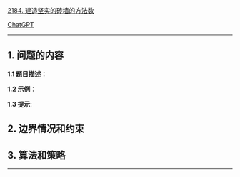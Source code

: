 [2184. 建造坚实的砖墙的方法数](https://leetcode.cn/problems/number-of-ways-to-build-sturdy-brick-wall)

[ChatGPT](chat.openai.com)

---

## 1. 问题的内容
**1.1 题目描述**：

**1.2 示例**：

**1.3 提示**:

## 2. 边界情况和约束


## 3. 算法和策略

---

